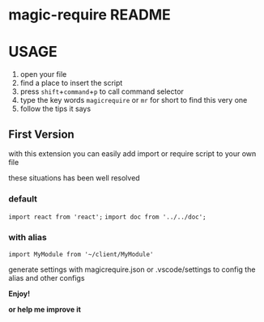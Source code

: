 # magic-require README

# USAGE

1. open your file
2. find a place to insert the script
3. press `shift`+`command`+`p` to call command selector
4. type the key words `magicrequire` or `mr` for short to find this very one
5. follow the tips it says

## First Version
with this extension you can easily add import or require script to your own file

these situations has been well resolved
### default
`import react from 'react';`
`import doc from '../../doc';`
### with alias
`import MyModule from '~/client/MyModule'`

generate settings with magicrequire.json or .vscode/settings to config the alias and other configs

**Enjoy!**

**or help me improve it** 
